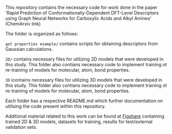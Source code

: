 This repository contains the necessary code for work done in the paper 'Rapid Prediction of Conformationally-Dependent DFT-Level Descriptors using Graph Neural Networks for Carboxylic Acids and Alkyl Amines' (ChemArxiv link)

The folder is organized as follows:

`get properties example/` contains scripts for obtaining descriptors from Gaussian calculations.

`2D/` contains necessary files for utilizing 2D models that were developed in this study. This folder also contians necessary code to implement training ot re-training of models for molecular, atom, bond properties. 

`3D` icontains necessary files for utilizing 3D models that were developed in this study. This folder also contians necessary code to implement training ot re-training of models for molecular, atom, bond properties. 

Each folder has a respective README.md which further documentation on utilising the code present within this repository.

Additional material related to this work can be found at [Figshare](https://doi.org/10.6084/m9.figshare.25213742.v3) containing trained 2D & 3D models, datasets for training, results for test/external validation sets. 
